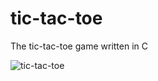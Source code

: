 # tic-tac-toe

The tic-tac-toe game written in C

![tic-tac-toe](https://user-images.githubusercontent.com/109310123/232352491-ef758555-8f0d-44a1-8daa-629ee78c6916.png)
